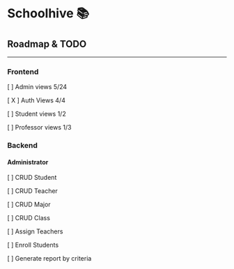 # Schoolhive 📚

## Roadmap & TODO
---
### Frontend
[ ] Admin views 5/24

[ X ] Auth Views 4/4

[ ] Student views 1/2

[ ] Professor views 1/3

### Backend
#### Administrator
[ ] CRUD Student

[ ] CRUD Teacher

[ ] CRUD Major

[ ] CRUD Class

[ ] Assign Teachers

[ ] Enroll Students

[ ] Generate report by criteria


